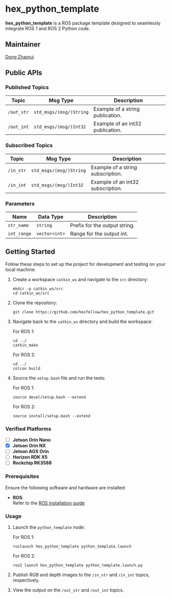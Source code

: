 # hex_python_template

**hex_python_template** is a ROS package template designed to seamlessly integrate ROS 1 and ROS 2 Python code.

## Maintainer

[Dong Zhaorui](mailto:847235539@qq.com)

## Public APIs

### Published Topics

| Topic      | Msg Type                | Description           |
| ---------- | ----------------------- | --------------------- |
| `/out_str` | `std_msgs/(msg/)String` | Example of a string publication. |
| `/out_int` | `std_msgs/(msg/)Int32`  | Example of an int32 publication.  |

### Subscribed Topics

| Topic     | Msg Type                | Description           |
| --------- | ----------------------- | --------------------- |
| `/in_str` | `std_msgs/(msg/)String` | Example of a string subscription. |
| `/in_int` | `std_msgs/(msg/)Int32`  | Example of an int32 subscription.  |

### Parameters

| Name        | Data Type     | Description                  |
| ----------- | ------------- | ---------------------------- |
| `str_name`  | `string`      | Prefix for the output string. |
| `int_range` | `vector<int>` | Range for the output int.     |

## Getting Started

Follow these steps to set up the project for development and testing on your local machine:

1. Create a workspace `catkin_ws` and navigate to the `src` directory:

   ```shell
   mkdir -p catkin_ws/src
   cd catkin_ws/src
   ```

2. Clone the repository:

   ```shell
   git clone https://github.com/hexfellow/hex_python_template.git
   ```

3. Navigate back to the `catkin_ws` directory and build the workspace:

   For ROS 1:
   ```shell
   cd ../
   catkin_make
   ```

   For ROS 2:
   ```shell
   cd ../
   colcon build
   ```

4. Source the `setup.bash` file and run the tests:

   For ROS 1:
   ```shell
   source devel/setup.bash --extend
   ```

   For ROS 2:
   ```shell
   source install/setup.bash --extend
   ```

### Verified Platforms

* [ ] **Jetson Orin Nano**
* [x] **Jetson Orin NX**
* [ ] **Jetson AGX Orin**
* [ ] **Horizon RDK X5**
* [ ] **Rockchip RK3588**

### Prerequisites

Ensure the following software and hardware are installed:

* **ROS**:  
   Refer to the [ROS Installation guide](http://wiki.ros.org/ROS/Installation)

### Usage

1. Launch the `python_template` node:

   For ROS 1:
   ```shell
   roslaunch hex_python_template python_template.launch
   ```

   For ROS 2:
   ```shell
   ros2 launch hex_python_template python_template.launch.py
   ```

2. Publish RGB and depth images to the `/in_str` and `/in_int` topics, respectively.
3. View the output on the `/out_str` and `/out_int` topics.